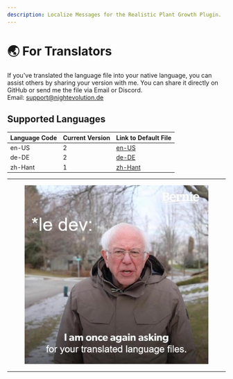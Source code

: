 ```yaml
---
description: Localize Messages for the Realistic Plant Growth Plugin.
---
```


# 🌏 For Translators

If you've translated the language file into your native language, you can assist others by sharing your version with me. You can share it directly on GitHub or send  me the file via Email or Discord.\
Email: [support@nightevolution.de](mailto:support@nightevolution.de)

## Supported Languages

| Language Code | Current Version | Link to Default File                                                                                          |
| ------------- | --------------- | ------------------------------------------------------------------------------------------------------------- |
| en-US         | 2               | [en-US](https://github.com/Happy-Hop7/RealisticPlantGrowth/blob/master/src/main/resources/lang/en-US.yml)     |
| de-DE         | 2               | [de-DE](https://github.com/Happy-Hop7/RealisticPlantGrowth/blob/master/src/main/resources/lang/de-DE.yml)     |
| zh-Hant       | 1               | [zh-Hant](https://github.com/Happy-Hop7/RealisticPlantGrowth/blob/master/src/main/resources/lang/zh-Hant.yml) |

***

<div data-full-width="false">

<figure><img src="../.gitbook/assets/bernie_meme.jpg" alt=""><figcaption></figcaption></figure>

</div>

***
